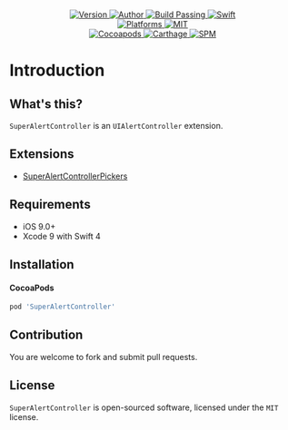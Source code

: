 
<p align="center">
  <!-- <img src="./Assets/SuperAlertController.jpg" alt="SuperAlertController"> -->
  <br/><a href="https://cocoapods.org/pods/SuperAlertController">
  <img alt="Version" src="https://img.shields.io/badge/version-1.0.4-brightgreen.svg">
  <img alt="Author" src="https://img.shields.io/badge/author-Meniny-blue.svg">
  <img alt="Build Passing" src="https://img.shields.io/badge/build-passing-brightgreen.svg">
  <img alt="Swift" src="https://img.shields.io/badge/swift-4.0%2B-orange.svg">
  <br/>
  <img alt="Platforms" src="https://img.shields.io/badge/platform-iOS-lightgrey.svg">
  <img alt="MIT" src="https://img.shields.io/badge/license-MIT-blue.svg">
  <br/>
  <img alt="Cocoapods" src="https://img.shields.io/badge/cocoapods-compatible-brightgreen.svg">
  <img alt="Carthage" src="https://img.shields.io/badge/carthage-working%20on-red.svg">
  <img alt="SPM" src="https://img.shields.io/badge/swift%20package%20manager-compatible-brightgreen.svg">
  </a>
</p>

# Introduction

## What's this?

`SuperAlertController` is an `UIAlertController` extension.

## Extensions

* [SuperAlertControllerPickers](https://github.com/Meniny/SuperAlertController-Pickers/)

## Requirements

* iOS 9.0+
* Xcode 9 with Swift 4

## Installation

#### CocoaPods

```ruby
pod 'SuperAlertController'
```

## Contribution

You are welcome to fork and submit pull requests.

## License

`SuperAlertController` is open-sourced software, licensed under the `MIT` license.
